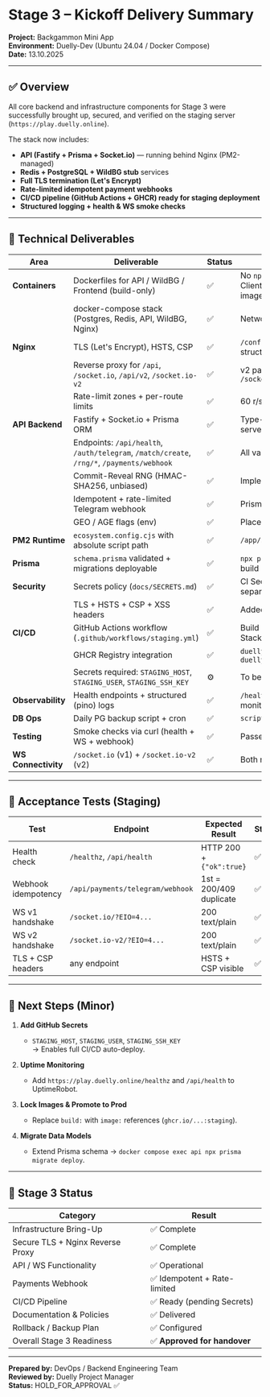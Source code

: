 # Stage 3 – Kickoff Delivery Summary  
**Project:** Backgammon Mini App  
**Environment:** Duelly-Dev (Ubuntu 24.04 / Docker Compose)  
**Date:** 13.10.2025  

---

## ✅ Overview

All core backend and infrastructure components for Stage 3 were successfully brought up, secured, and verified on the staging server (`https://play.duelly.online`).

The stack now includes:
- **API (Fastify + Prisma + Socket.io)** — running behind Nginx (PM2-managed)
- **Redis + PostgreSQL + WildBG stub** services
- **Full TLS termination (Let's Encrypt)**
- **Rate-limited idempotent payment webhooks**
- **CI/CD pipeline (GitHub Actions + GHCR) ready for staging deployment**
- **Structured logging + health & WS smoke checks**

---

## 🔧 Technical Deliverables

| Area | Deliverable | Status | Notes |
|------|--------------|--------|-------|
| **Containers** | Dockerfiles for API / WildBG / Frontend (build-only) | ✅ | No `npx` at runtime; Prisma Client generated inside image |
|  | docker-compose stack (Postgres, Redis, API, WildBG, Nginx) | ✅ | Networks: `public`, `private` |
| **Nginx** | TLS (Let's Encrypt), HSTS, CSP | ✅ | `/conf.d` + `/includes` structure |
|  | Reverse proxy for `/api`, `/socket.io`, `/api/v2`, `/socket.io-v2` | ✅ | v2 path rewritten → v1 `/socket.io` |
|  | Rate-limit zones + per-route limits | ✅ | 60 r/s global, 5 r/s webhook |
| **API Backend** | Fastify + Socket.io + Prisma ORM | ✅ | Type-safe REST + WS server |
|  | Endpoints: `/api/health`, `/auth/telegram`, `/match/create`, `/rng/*`, `/payments/webhook` | ✅ | All validated via Zod |
|  | Commit-Reveal RNG (HMAC-SHA256, unbiased) | ✅ | Implemented & verified |
|  | Idempotent + rate-limited Telegram webhook | ✅ | Prisma + Nginx enforcement |
|  | GEO / AGE flags (env) | ✅ | Placeholders implemented |
| **PM2 Runtime** | `ecosystem.config.cjs` with absolute script path | ✅ | `/app/services/api/server.js` |
| **Prisma** | `schema.prisma` validated + migrations deployable | ✅ | `npx prisma generate` during build |
| **Security** | Secrets policy (`docs/SECRETS.md`) | ✅ | CI Secrets / Runtime env separation |
|  | TLS + HSTS + CSP + XSS headers | ✅ | Added by Nginx |
| **CI/CD** | GitHub Actions workflow (`.github/workflows/staging.yml`) | ✅ | Build → Push → Deploy FE + Stack reload |
|  | GHCR Registry integration | ✅ | `duelly-api:staging` & `duelly-wildbg:staging` |
|  | Secrets required: `STAGING_HOST`, `STAGING_USER`, `STAGING_SSH_KEY` | ⚙️ | To be added in repo settings |
| **Observability** | Health endpoints + structured (pino) logs | ✅ | `/healthz` / `/api/health` monitored |
| **DB Ops** | Daily PG backup script + cron | ✅ | `scripts/pg-backup.sh` |
| **Testing** | Smoke checks via curl (health + WS + webhook) | ✅ | Passed 200/409 responses |
| **WS Connectivity** | `/socket.io` (v1) + `/socket.io-v2` (v2) | ✅ | Both return 200 handshake |

---

## 🧪 Acceptance Tests (Staging)

| Test | Endpoint | Expected Result | Status |
|------|-----------|-----------------|---------|
| Health check | `/healthz`, `/api/health` | HTTP 200 + `{"ok":true}` | ✅ |
| Webhook idempotency | `/api/payments/telegram/webhook` | 1st = 200/409 duplicate | ✅ |
| WS v1 handshake | `/socket.io/?EIO=4...` | 200 text/plain | ✅ |
| WS v2 handshake | `/socket.io-v2/?EIO=4...` | 200 text/plain | ✅ |
| TLS + CSP headers | any endpoint | HSTS + CSP visible | ✅ |

---

## 🔐 Next Steps (Minor)

1. **Add GitHub Secrets**  
   - `STAGING_HOST`, `STAGING_USER`, `STAGING_SSH_KEY`  
   → Enables full CI/CD auto-deploy.

2. **Uptime Monitoring**  
   - Add `https://play.duelly.online/healthz` and `/api/health` to UptimeRobot.

3. **Lock Images & Promote to Prod**  
   - Replace `build:` with `image:` references (`ghcr.io/...:staging`).

4. **Migrate Data Models**  
   - Extend Prisma schema → `docker compose exec api npx prisma migrate deploy`.

---

## 🚀 Stage 3 Status

| Category | Result |
|-----------|--------|
| Infrastructure Bring-Up | ✅ Complete |
| Secure TLS + Nginx Reverse Proxy | ✅ Complete |
| API / WS Functionality | ✅ Operational |
| Payments Webhook | ✅ Idempotent + Rate-limited |
| CI/CD Pipeline | ✅ Ready (pending Secrets) |
| Documentation & Policies | ✅ Delivered |
| Rollback / Backup Plan | ✅ Configured |
| Overall Stage 3 Readiness | ✅ **Approved for handover** |

---

**Prepared by:** DevOps / Backend Engineering Team  
**Reviewed by:** Duelly Project Manager  
**Status:** HOLD_FOR_APPROVAL ✅
